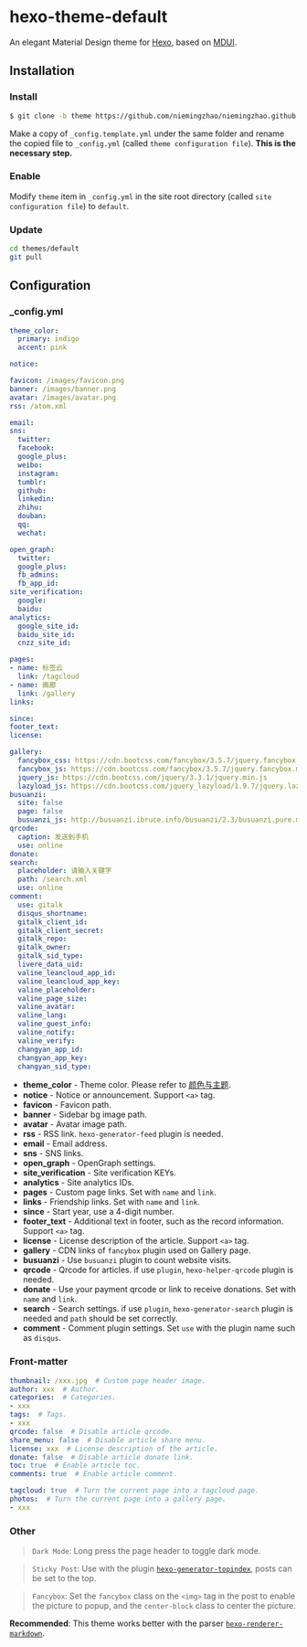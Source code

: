 # hexo-theme-default

An elegant Material Design theme for [Hexo](https://hexo.io/), based on [MDUI](https://www.mdui.org/).

## Installation

### Install

``` bash
$ git clone -b theme https://github.com/niemingzhao/niemingzhao.github.io.git themes/default
```

Make a copy of `_config.template.yml` under the same folder and rename the copied file to `_config.yml` (called `theme configuration file`). **This is the necessary step.**

### Enable

Modify `theme` item in `_config.yml` in the site root directory (called `site configuration file`) to `default`.

### Update

``` bash
cd themes/default
git pull
```

## Configuration

### _config.yml

``` yml
theme_color:
  primary: indigo
  accent: pink

notice:

favicon: /images/favicon.png
banner: /images/banner.png
avatar: /images/avatar.png
rss: /atom.xml

email:
sns:
  twitter:
  facebook:
  google_plus:
  weibo:
  instagram:
  tumblr:
  github:
  linkedin:
  zhihu:
  douban:
  qq:
  wechat:

open_graph:
  twitter:
  google_plus:
  fb_admins:
  fb_app_id:
site_verification:
  google:
  baidu:
analytics:
  google_site_id:
  baidu_site_id:
  cnzz_site_id:

pages:
- name: 标签云
  link: /tagcloud
- name: 画廊
  link: /gallery
links:

since:
footer_text:
license:

gallery:
  fancybox_css: https://cdn.bootcss.com/fancybox/3.5.7/jquery.fancybox.min.css
  fancybox_js: https://cdn.bootcss.com/fancybox/3.5.7/jquery.fancybox.min.js
  jquery_js: https://cdn.bootcss.com/jquery/3.3.1/jquery.min.js
  lazyload_js: https://cdn.bootcss.com/jquery_lazyload/1.9.7/jquery.lazyload.min.js
busuanzi:
  site: false
  page: false
  busuanzi_js: http://busuanzi.ibruce.info/busuanzi/2.3/busuanzi.pure.mini.js
qrcode:
  caption: 发送到手机
  use: online
donate:
search:
  placeholder: 请输入关键字
  path: /search.xml
  use: online
comment:
  use: gitalk
  disqus_shortname:
  gitalk_client_id:
  gitalk_client_secret:
  gitalk_repo:
  gitalk_owner:
  gitalk_sid_type:
  livere_data_uid:
  valine_leancloud_app_id:
  valine_leancloud_app_key:
  valine_placeholder:
  valine_page_size:
  valine_avatar:
  valine_lang:
  valine_guest_info:
  valine_notify:
  valine_verify:
  changyan_app_id:
  changyan_app_key:
  changyan_sid_type:
```

- **theme_color** - Theme color. Please refer to [颜色与主题](https://www.mdui.org/docs/color).
- **notice** - Notice or announcement. Support `<a>` tag.
- **favicon** - Favicon path.
- **banner** - Sidebar bg image path.
- **avatar** - Avatar image path.
- **rss** - RSS link. `hexo-generator-feed` plugin is needed.
- **email** - Email address.
- **sns** - SNS links.
- **open_graph** - OpenGraph settings.
- **site_verification** - Site verification KEYs.
- **analytics** - Site analytics IDs.
- **pages** - Custom page links. Set with `name` and `link`.
- **links** - Friendship links. Set with `name` and `link`.
- **since** - Start year, use a 4-digit number.
- **footer_text** - Additional text in footer, such as the record information. Support `<a>` tag.
- **license** - License description of the article. Support `<a>` tag.
- **gallery** - CDN links of `fancybox` plugin used on Gallery page.
- **busuanzi** - Use `busuanzi` plugin to count website visits.
- **qrcode** - Qrcode for articles. if use `plugin`, `hexo-helper-qrcode` plugin is needed.
- **donate** - Use your payment qrcode or link to receive donations. Set with `name` and `link`.
- **search** - Search settings. if use `plugin`, `hexo-generator-search` plugin is needed and `path` should be set correctly.
- **comment** - Comment plugin settings. Set `use` with the plugin name such as `disqus`.

### Front-matter

``` yml
thumbnail: /xxx.jpg  # Custom page header image.
author: xxx  # Author.
categories:  # Categories.
- xxx
tags:  # Tags.
- xxx
qrcode: false  # Disable article qrcode.
share_menu: false  # Disable article share menu.
license: xxx  # License description of the article.
donate: false  # Disable article donate link.
toc: true  # Enable article toc.
comments: true  # Enable article comment.

tagcloud: true  # Turn the current page into a tagcloud page.
photos:  # Turn the current page into a gallery page.
- xxx
```

### Other

> `Dark Mode`: Long press the page header to toggle dark mode.

> `Sticky Post`: Use with the plugin [`hexo-generator-topindex`](https://github.com/amlove2/hexo-generator-topindex), posts can be set to the top.

> `Fancybox`: Set the `fancybox` class on the `<img>` tag in the post to enable the picture to popup, and the `center-block` class to center the picture.

**Recommended**: This theme works better with the parser [`hexo-renderer-markdown`](https://github.com/niemingzhao/hexo-renderer-markdown).
